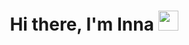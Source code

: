 <h1 align="center">Hi there, I'm Inna</a>
<img src="https://github.com/blackcater/blackcater/raw/main/images/Hi.gif" height="32"/></h1>